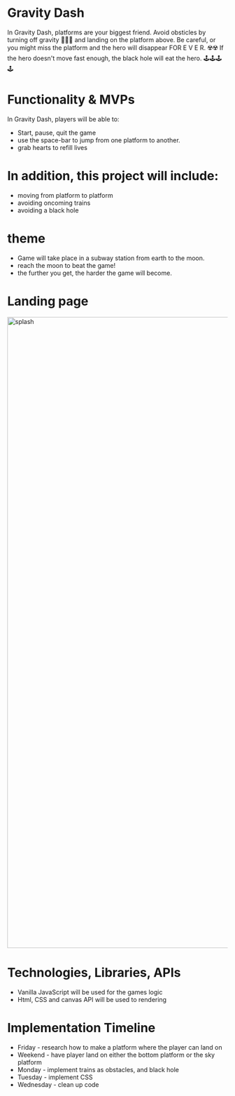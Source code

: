 # Gravity Dash

In Gravity Dash, platforms are your biggest friend. Avoid obsticles by turning off gravity 🔮🔮🔮 and landing on the platform above. Be careful, or you might miss the platform and the hero will disappear FOR E  V  E  R. ☢️☢️ If the hero doesn't move fast enough, the black hole will eat the hero. 🕹️🕹️🕹️🕹️


# Functionality & MVPs
In Gravity Dash, players will be able to:
  - Start, pause, quit the game
  - use the space-bar to jump from one platform to another.
  - grab hearts to refill lives
  
  
# In addition, this project will include:
  - moving from platform to platform
  - avoiding oncoming trains
  - avoiding a black hole
  
  
# theme
  - Game will take place in a subway station from earth to the moon.
  - reach the moon to beat the game!
  - the further you get, the harder the game will become.

  
 # Landing page

<img width="1440" alt="splash" src="https://user-images.githubusercontent.com/93811834/220776881-83f7bfc4-64a9-4ce0-b3b6-918a4d2b025d.png">

# Technologies, Libraries, APIs
  - Vanilla JavaScript will be used for the games logic
  - Html, CSS and canvas API will be used to rendering
 
 
# Implementation Timeline
  - Friday - research how to make a platform where the player can land on
  - Weekend - have player land on either the bottom platform or the sky platform
  - Monday - implement trains as obstacles, and black hole
  - Tuesday - implement CSS
  - Wednesday - clean up code
  
  
  
  
